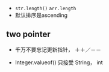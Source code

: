 
* `str.length()` `arr.length`
* 默认排序是ascending


## two pointer
* 千万不要忘记更新指针， ＋＋／－－

* Integer.valueof() 只接受 String， int
